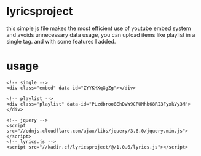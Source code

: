 # lyricsproject
this simple js file makes the most efficient use of youtube embed system and avoids unnecessary data usage, you can upload items like playlist in a single tag. and with some features I added.
# usage
```
<!-- single -->
<div class="embed" data-id="ZYYKHXqGgZg"></div>

<!-- playlist -->
<div class="playlist" data-id="PLzdbroo8EhDvW9CPUMhb68RI3FyxkVy3M"></div>

<!-- jquery -->
<script src="//cdnjs.cloudflare.com/ajax/libs/jquery/3.6.0/jquery.min.js"></script>
<!-- lyrics.js -->
<script src="//kadir.cf/lyricsproject/@/1.0.6/lyrics.js"></script>
```
